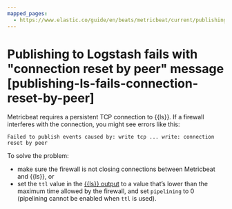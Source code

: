 ```yaml
---
mapped_pages:
  - https://www.elastic.co/guide/en/beats/metricbeat/current/publishing-ls-fails-connection-reset-by-peer.html
---
```


# Publishing to Logstash fails with "connection reset by peer" message [publishing-ls-fails-connection-reset-by-peer]

Metricbeat requires a persistent TCP connection to {{ls}}. If a firewall interferes with the connection, you might see errors like this:

```shell
Failed to publish events caused by: write tcp ... write: connection reset by peer
```

To solve the problem:

* make sure the firewall is not closing connections between Metricbeat and {{ls}}, or
* set the `ttl` value in the [{{ls}} output](/reference/metricbeat/logstash-output.md) to a value that’s lower than the maximum time allowed by the firewall, and set `pipelining` to 0 (pipelining cannot be enabled when `ttl` is used).


